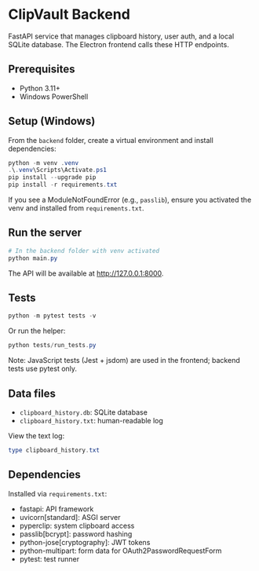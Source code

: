# ClipVault Backend

FastAPI service that manages clipboard history, user auth, and a local SQLite database. The Electron frontend calls these HTTP endpoints.

## Prerequisites

- Python 3.11+ 
- Windows PowerShell

## Setup (Windows)

From the `backend` folder, create a virtual environment and install dependencies:

```powershell
python -m venv .venv
.\.venv\Scripts\Activate.ps1
pip install --upgrade pip
pip install -r requirements.txt
```

If you see a ModuleNotFoundError (e.g., `passlib`), ensure you activated the venv and installed from `requirements.txt`.

## Run the server

```powershell
# In the backend folder with venv activated
python main.py
```

The API will be available at http://127.0.0.1:8000.

## Tests

```powershell
python -m pytest tests -v
```

Or run the helper:

```powershell
python tests/run_tests.py
```

Note: JavaScript tests (Jest + jsdom) are used in the frontend; backend tests use pytest only.

## Data files

- `clipboard_history.db`: SQLite database
- `clipboard_history.txt`: human-readable log

View the text log:

```powershell
type clipboard_history.txt
```

## Dependencies

Installed via `requirements.txt`:

- fastapi: API framework
- uvicorn[standard]: ASGI server
- pyperclip: system clipboard access
- passlib[bcrypt]: password hashing
- python-jose[cryptography]: JWT tokens
- python-multipart: form data for OAuth2PasswordRequestForm
- pytest: test runner